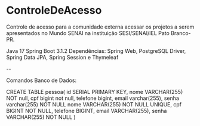 # ControleDeAcesso
Controle de acesso para a comunidade externa acessar os projetos a serem apresentados no Mundo SENAI na instituição SESI/SENAI/IEL Pato Branco-PR.

Java 17
Spring Boot 3.1.2
Dependências: Spring Web, PostgreSQL Driver, Spring Data JPA, Spring Session e Thymeleaf

--

Comandos Banco de Dados:

CREATE TABLE pessoa(
id SERIAL PRIMARY KEY,
nome VARCHAR(255) NOT null,
cpf bigint not null,
telefone bigint,
email varchar(255),
senha varchar(255) NOT NULL
nome VARCHAR(255) NOT NULL UNIQUE,
cpf BIGINT NOT NULL,
telefone BIGINT,
email VARCHAR(255),
senha VARCHAR(255) NOT NULL
)
